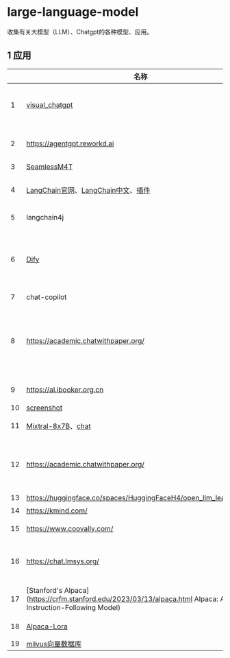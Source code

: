 # large-language-model

 收集有关大模型（LLM）、Chatgpt的各种模型、应用。



## 1 应用

|      | 名称                                                         | 功能                         | 论文                                                         | Github                                                       | 使用情况                                                     |
| ---- | ------------------------------------------------------------ | ---------------------------- | ------------------------------------------------------------ | ------------------------------------------------------------ | ------------------------------------------------------------ |
| 1    | [visual_chatgpt](https://huggingface.co/spaces/microsoft/visual_chatgpt) | 视觉+chatgpt                 | [2307.01952](https://arxiv.org/abs/2307.01952)               | [github](https://github.com/microsoft/TaskMatrix)            | hf出错，colab可搭，效果勉强                                  |
| 2    | https://agentgpt.reworkd.ai                                  | 可做任务的GPT                |                                                              |                                                              | 可用，每天免费5个任务                                        |
| 3    | [SeamlessM4T](https://seamless.metademolab.com)              | 100多种语言翻译              | [论文](https://ai.meta.com/research/publications/seamless-m4t/) | [github](https://github.com/facebookresearch/seamless_communication) | 新出，可用                                                   |
| 4    | [LangChain官网](https://www.langchain.com/)、[LangChain中文](https://www.langchain.com.cn/)、[插件](https://smith.langchain.com/hub) | 著名AI APP                   |                                                              | [github](https://github.com/hwchase17/langchain-hub)         | 老牌且强大，无需多介绍                                       |
| 5    | langchain4j                                                  | Java用LangChain              |                                                              | [github](https://github.com/langchain4j/langchain4j)         | Java用的LangChain                                            |
| 6    | [Dify](https://dify.ai/)                                     | 集成几乎所有的LLM            |                                                              | [github](https://github.com/langgenius/dify)                 | 可自行部署，但仅有聊天、生成和embedding可用                  |
| 7    | chat-copilot                                                 | 编程助手                     |                                                              | [github](chat-copilot)                                       |                                                              |
| 8    | https://academic.chatwithpaper.org/                          | arXiv翻译、润色等            |                                                              | [github](https://github.com/binary-husky/gpt_academic)       | 可以正常使用，翻译效果不错，支持自行搭建。支持arXiv和本地论文 |
| 9    | https://al.ibooker.org.cn                                    | GPT、绘画                    |                                                              |                                                              | 能用的GPT和绘画功能                                          |
| 10   | [screenshot]([screenshot-to-code.com](https://screenshot-to-code.com/)) | 扫描网站转为代码             |                                                              | [github](https://github.com/abi/screenshot-to-code)          | 网红项目                                                     |
| 11   | [Mixtral-8x7B](https://huggingface.co/mistralai/Mixtral-8x7B-Instruct-v0.1)、[chat](https://huggingface.co/spaces/openskyml/mixtral-46.7b-chat) | 魔搭社区LLM基地              |                                                              |                                                              | 能用，效果不得而知                                           |
| 12   | https://academic.chatwithpaper.org/                          | 论文润色、翻译等             |                                                              |                                                              | 可用，效果不错，但论文长点会失败，过于频繁会失败             |
| 13   | https://huggingface.co/spaces/HuggingFaceH4/open_llm_leaderboard | AI模型及效果对比             |                                                              |                                                              |                                                              |
| 14   | https://kmind.com/                                           | 具有指令集的AI               |                                                              |                                                              |                                                              |
| 15   | https://www.coovally.com/                                    | 偏向视觉方向的平台           |                                                              |                                                              |                                                              |
| 16   | https://chat.lmsys.org/                                      | FastChat，小版本的gpt        |                                                              | [github](https://github.com/lm-sys/FastChat)                 | 可以自行部署与调整，只需16GPU                                |
| 17   | [Stanford's Alpaca](https://crfm.stanford.edu/2023/03/13/alpaca.html Alpaca: A Strong Instruction-Following Model) | stanford_alpaca，小版本的gpt | [2302.13971](https://arxiv.org/abs/2302.13971v1)             | [github](https://github.com/tatsu-lab/stanford_alpaca)       | 斯坦福的小版本，demo出错                                     |
| 18   | [Alpaca-Lora](https://huggingface.co/spaces/tloen/alpaca-lora) | 小版本的stanford_alpaca      | [2106.09685](https://arxiv.org/abs/2106.09685)               | [github](https://github.com/tloen/alpaca-lora)               | 例子出错                                                     |
| 19   | [milvus向量数据库](https://www.milvus-io.com/)               | 向量数据库                   |                                                              | [github](https://github.com/milvus-io/milvus)                | [与java集成](https://baijiahao.baidu.com/s?id=1771320600000712498&wfr=spider&for=pc) |

